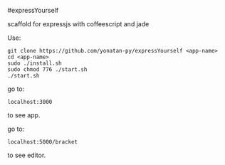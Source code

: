 #expressYourself

scaffold for expressjs with coffeescript and jade

Use:

    git clone https://github.com/yonatan-py/expressYourself <app-name>
    cd <app-name>
    sudo ./install.sh
    sudo chmod 776 ./start.sh
    ./start.sh

go to:

    localhost:3000

to see app.

go to: 

    localhost:5000/bracket
    
to see editor.
